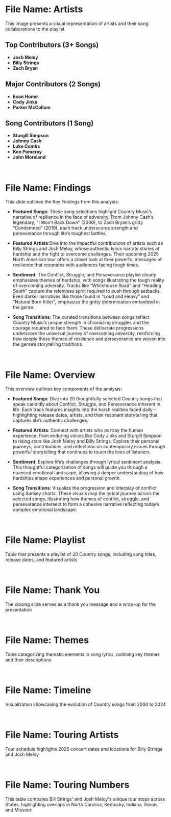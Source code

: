 
# File Name: Artists
This image presents a visual representation of artists and their song collaborations to the playlist

## Top Contributors (3+ Songs)
- **Josh Meloy**
- **Billy Strings**
- **Zach Bryan**

## Major Contributors (2 Songs)
- **Evan Honer**
- **Cody Jinks**
- **Parker McCollum**

## Song Contributors (1 Song)
- **Sturgill Simpson**
- **Johnny Cash**
- **Luke Combs**
- **Ken Pomeroy**
- **John Moreland**

<br>

# File Name: Findings
This slide outlines the Key Findings from this analysis:
- **Featured Songs**: These song selections highlight Country Music’s narrative of resilience in the face of adversity. From Johnny Cash’s legendary, “I Won’t Back Down” (2000), to Zach Bryan’s gritty “Condemned” (2019), each track underscores strength and perseverance through life’s toughest battles.

- **Featured Artists**:Dive into the impactful contributions of artists such as Billy Strings and Josh Meloy, whose authentic lyrics narrate stories of hardship and the fight to overcome challenges. Their upcoming 2025 North American tour offers a closer look at their powerful messages of resilience that resonates with audiences facing tough times.
 
- **Sentiment**: The Conflict, Struggle, and Perseverance playlist clearly emphasizes themes of hardship, with songs illustrating the tough reality of overcoming adversity. Tracks like “Whitehouse Road” and “Heading South” capture the relentless spirit required to push through setbacks. Even darker narratives like those found in “Loud and Heavy” and “Natural Born Killer”, emphasize the gritty determination embedded in the genre.

- **Song Transitions**: The curated transitions between songs reflect Country Music’s unique strength in chronicling struggles and the courage required to face them. These deliberate progressions underscore the universal journey of overcoming adversity, reinforcing how deeply these themes of resilience and perseverance are woven into the genre’s storytelling traditions.
 
<br>

# File Name: Overview
This overview outlines key components of the analysis:
- **Featured Songs**: Dive into 20 thoughtfully selected Country songs that speak candidly about Conflict, Struggle, and Perseverance inherent in life. Each track features insights into the harsh realities faced daily – highlighting release dates, artists, and their resonant storytelling that captures life’s authentic challenges.

- **Featured Artists**: Connect with artists who portray the human experience, from enduring voices like Cody Jinks and Sturgill Simpson to rising stars like Josh Meloy and Billy Strings. Explore their personal journeys, contributions, and reflections on contemporary issues through powerful storytelling that continues to touch the lives of listeners.

- **Sentiment**: Explore life’s challenges through lyrical sentiment analysis. This thoughtful categorization of songs will guide you through a nuanced emotional landscape, allowing a deeper understanding of how hardships shape experiences and personal growth.

- **Song Transitions**: Visualize the progression and interplay of conflict using Sankey charts. These visuals map the lyrical journey across the selected songs, illustrating how themes of conflict, struggle, and perseverance intersect to form a cohesive narrative reflecting today’s complex emotional landscape.

<br>

# File Name: Playlist
Table that presents a playlist of 20 Country songs, including song titles, release dates, and featured artists

<br>

# File Name: Thank You
The closing slide serves as a thank you message and a wrap-up for the presentation

<br>

# File Name: Themes
Table categorizing thematic elements in song lyrics, outlining key themes and their descriptions

<br>

# File Name: Timeline
Visualization showcasing the evolution of Country songs from 2000 to 2024

<br>

# File Name: Touring Artists
Tour schedule highlights 2025 concert dates and locations for Billy Strings and Josh Meloy

<br>

# File Name: Touring Numbers
This table compares Bill Strings' and Josh Meloy's unique tour stops across States, highlighting overlaps in North Carolina, Kentucky, Indiana, Illinois, and Missouri

<br>
